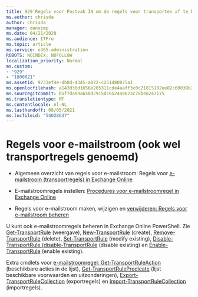 ```yaml
---
title: 929 Regels voor Postvak IN om de regels voor transporten af te buigen
ms.author: chrisda
author: chrisda
manager: dansimp
ms.date: 04/21/2020
ms.audience: ITPro
ms.topic: article
ms.service: o365-administration
ROBOTS: NOINDEX, NOFOLLOW
localization_priority: Normal
ms.custom:
- "929"
- "1800021"
ms.assetid: 9733ef4e-db8d-4345-a072-c251480875a1
ms.openlocfilehash: a143d36d1656e205311cde4aaff3c0c21815182ee82c60039b2219addac218cb
ms.sourcegitcommit: b5f7da89a650d2915dc652449623c78be6247175
ms.translationtype: MT
ms.contentlocale: nl-NL
ms.lasthandoff: 08/05/2021
ms.locfileid: "54028647"
---
```

# <a name="mail-flow-rules-also-known-as-transport-rules"></a>Regels voor e-mailstroom (ook wel transportregels genoemd)

- Algemeen overzicht van regels voor e-mailstroom: Regels voor [e-mailstroom (transportregels) in Exchange Online](https://technet.microsoft.com/library/jj919238.aspx)

- E-mailstroomregels instellen: [Procedures voor e-mailstroomregel in Exchange Online](https://technet.microsoft.com/library/dn600436.aspx)

- Regels voor e-mailstroom maken, wijzigen en [verwijderen: Regels voor e-mailstroom beheren](https://technet.microsoft.com/library/jj657505.aspx)

U kunt ook e-mailstroomregels beheren in Exchange Online PowerShell. Zie [Get-TransportRule](https://docs.microsoft.com/powershell/module/exchange/policy-and-compliance/get-transportrule) (weergave), [New-TransportRule](https://docs.microsoft.com/powershell/module/exchange/policy-and-compliance/new-transportrule) (create), [Remove-TransportRule](https://docs.microsoft.com/powershell/module/exchange/policy-and-compliance/remove-transportrule) (delete), [Set-TransportRule](https://docs.microsoft.com/powershell/module/exchange/policy-and-compliance/set-transportrule) (modify existing), [Disable-TransportRule (disable-TransportRule](https://docs.microsoft.com/powershell/module/exchange/policy-and-compliance/disable-transportrule) (disable existing) en [Enable-TransportRule](https://docs.microsoft.com/powershell/module/exchange/policy-and-compliance/enable-transportrule) (enable existing).

Extra cmdlets voor [e-mailstroomregel: Get-TransportRuleAction](https://docs.microsoft.com/powershell/module/exchange/policy-and-compliance/get-transportruleaction) (beschikbare acties in de lijst), [Get-TransportRulePredicate](https://docs.microsoft.com/powershell/module/exchange/policy-and-compliance/get-transportrulepredicate) (lijst beschikbare voorwaarden en uitzonderingen), [Export-TransportRuleCollection](https://docs.microsoft.com/powershell/module/exchange/policy-and-compliance/export-transportrulecollection) (exportregels) en [Import-TransportRuleCollection](https://docs.microsoft.com/powershell/module/exchange/policy-and-compliance/import-transportrulecollection) (importregels).
